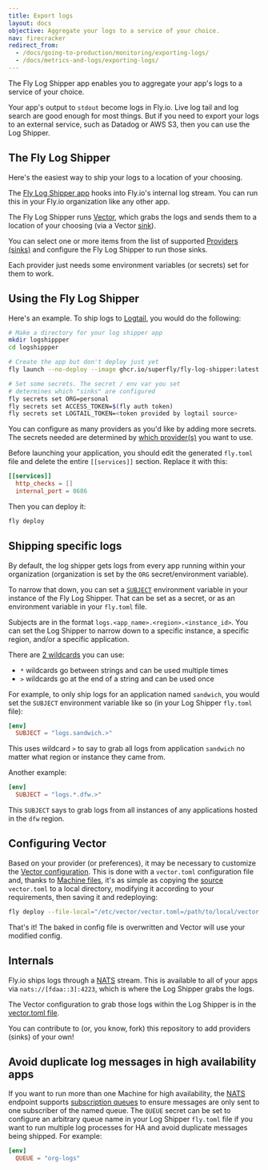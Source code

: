```yaml
---
title: Export logs
layout: docs
objective: Aggregate your logs to a service of your choice.
nav: firecracker
redirect_from: 
  - /docs/going-to-production/monitoring/exporting-logs/
  - /docs/metrics-and-logs/exporting-logs/
---
```


The Fly Log Shipper app enables you to aggregate your app's logs to a service of your choice.

Your app's output to `stdout` become logs in Fly.io. Live log tail and log search are good enough for most things. But if you need to export your logs to an external service, such as Datadog or AWS S3, then you can use the Log Shipper.

## The Fly Log Shipper

Here's the easiest way to ship your logs to a location of your choosing.

The [Fly Log Shipper app](https://github.com/superfly/fly-log-shipper+external) hooks into Fly.io's internal log stream. You can run this in your Fly.io organization like any other app.

The Fly Log Shipper runs [Vector](https://vector.dev/+external), which grabs the logs and sends them to a location of your choosing (via a Vector [sink](https://vector.dev/docs/reference/configuration/sinks/+external)).

You can select one or more items from the list of supported [Providers (sinks)](https://github.com/superfly/fly-log-shipper#provider-configuration+external) and configure the Fly Log Shipper to run those sinks.

Each provider just needs some environment variables (or secrets) set for them to work.

## Using the Fly Log Shipper

Here's an example. To ship logs to [Logtail](https://betterstack.com/logtail+external), you would do the following:

```bash
# Make a directory for your log shipper app
mkdir logshippper
cd logshippper

# Create the app but don't deploy just yet
fly launch --no-deploy --image ghcr.io/superfly/fly-log-shipper:latest

# Set some secrets. The secret / env var you set
# determines which "sinks" are configured
fly secrets set ORG=personal
fly secrets set ACCESS_TOKEN=$(fly auth token)
fly secrets set LOGTAIL_TOKEN=<token provided by logtail source>
```

You can configure as many providers as you'd like by adding more secrets. The secrets needed are determined by [which provider(s)](https://github.com/superfly/fly-log-shipper#provider-configuration+external) you want to use.

Before launching your application, you should edit the generated `fly.toml` file and delete the entire `[[services]]` section. Replace it with this:

```toml
[[services]]
  http_checks = []
  internal_port = 8686
```

Then you can deploy it:

```cmd
fly deploy
```

## Shipping specific logs

By default, the log shipper gets logs from every app running within your organization (organization is set by the `ORG` secret/environment variable).

To narrow that down, you can set a [`SUBJECT`](https://github.com/superfly/fly-log-shipper#subject+external) environment variable in your instance of the Fly Log Shipper. That can be set as a secret, or as an environment variable in your `fly.toml` file.

Subjects are in the format `logs.<app_name>.<region>.<instance_id>`. You can set the Log Shipper to narrow down to a specific instance, a specific region, and/or a specific application.

There are [2 wildcards](https://docs.nats.io/nats-concepts/subjects#wildcards+external) you can use:

* `*` wildcards go between strings and can be used multiple times
* `>` wildcards go at the end of a string and can be used once

For example, to only ship logs for an application named `sandwich`, you would set the `SUBJECT` environment variable like so (in your Log Shipper `fly.toml` file):

```toml
[env]
  SUBJECT = "logs.sandwich.>"
```

This uses wildcard `>` to say to grab all logs from application `sandwich` no matter what region or instance they came from.

Another example:

```toml
[env]
  SUBJECT = "logs.*.dfw.>"
```

This `SUBJECT` says to grab logs from all instances of any applications hosted in the `dfw` region.

## Configuring Vector

Based on your provider (or preferences), it may be necessary to customize the [Vector configuration](https://vector.dev/docs/reference/configuration/+external). This is done with a `vector.toml` configuration file and, thanks to [Machine files](/docs/reference/configuration/#the-files-section), it's as simple as copying the [source](https://github.com/superfly/fly-log-shipper/blob/3b780b3a3c68fdbbbb55430d7d9ff1eb377fdbf0/vector-configs/vector.toml+external) `vector.toml` to a local directory, modifying it according to your requirements, then saving it and redeploying:

```sh
fly deploy --file-local="/etc/vector/vector.toml=/path/to/local/vector.toml"
```

That's it! The baked in config file is overwritten and Vector will use your modified config.

## Internals

Fly.io ships logs through a [NATS](https://nats.io+external) stream. This is available to all of your apps via `nats://[fdaa::3]:4223`, which is where the Log Shipper grabs the logs.

The Vector configuration to grab those logs within the Log Shipper is in the [vector.toml file](https://github.com/superfly/fly-log-shipper/blob/main/vector-configs/vector.toml+external).

You can contribute to (or, you know, fork) this repository to add providers (sinks) of your own!

## Avoid duplicate log messages in high availability apps

If you want to run more than one Machine for high availability, the [NATS](https://docs.nats.io/) endpoint supports [subscription queues](https://docs.nats.io/nats-concepts/core-nats/queue) to ensure messages are only sent to one subscriber of the named queue. The `QUEUE` secret can be set to configure an arbitrary queue name in your Log Shipper `fly.toml` file if you want to run multiple log processes for HA and avoid duplicate messages being shipped. For example:

```toml
[env]
  QUEUE = "org-logs"
```
